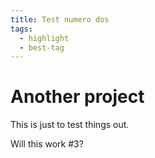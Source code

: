 ```yaml
---
title: Test numero dos
tags:
  - highlight
  - best-tag
---
```


# Another project

This is just to test things out.

Will this work #3?
